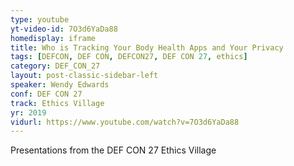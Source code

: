 ```yaml
---
type: youtube
yt-video-id: 7O3d6YaDa88
homedisplay: iframe
title: Who is Tracking Your Body Health Apps and Your Privacy
tags: [DEFCON, DEF CON, DEFCON27, DEF CON 27, ethics]
category: DEF_CON_27
layout: post-classic-sidebar-left
speaker: Wendy Edwards
conf: DEF CON 27
track: Ethics Village
yr: 2019
vidurl: https://www.youtube.com/watch?v=7O3d6YaDa88
---
```

Presentations from the DEF CON 27 Ethics Village